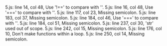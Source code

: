 5.js: line 14, col 48, Use '!==' to compare with ''.
5.js: line 16, col 48, Use '===' to compare with ''.
5.js: line 117, col 23, Missing semicolon.
5.js: line 183, col 37, Missing semicolon.
5.js: line 184, col 46, Use '===' to compare with ''.
5.js: line 184, col 51, Missing semicolon.
5.js: line 237, col 30, 'str' used out of scope.
5.js: line 242, col 15, Missing semicolon.
5.js: line 176, col 10, Don't make functions within a loop.
5.js: line 250, col 14, Missing semicolon.